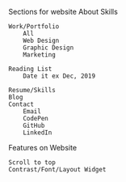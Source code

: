 Sections for website
    About
         Skills

    Work/Portfolio
        All
        Web Design
        Graphic Design
        Marketing

    Reading List
        Date it ex Dec, 2019

    Resume/Skills
    Blog
    Contact
        Email
        CodePen
        GitHub
        LinkedIn



Features on Website

    Scroll to top
    Contrast/Font/Layout Widget



